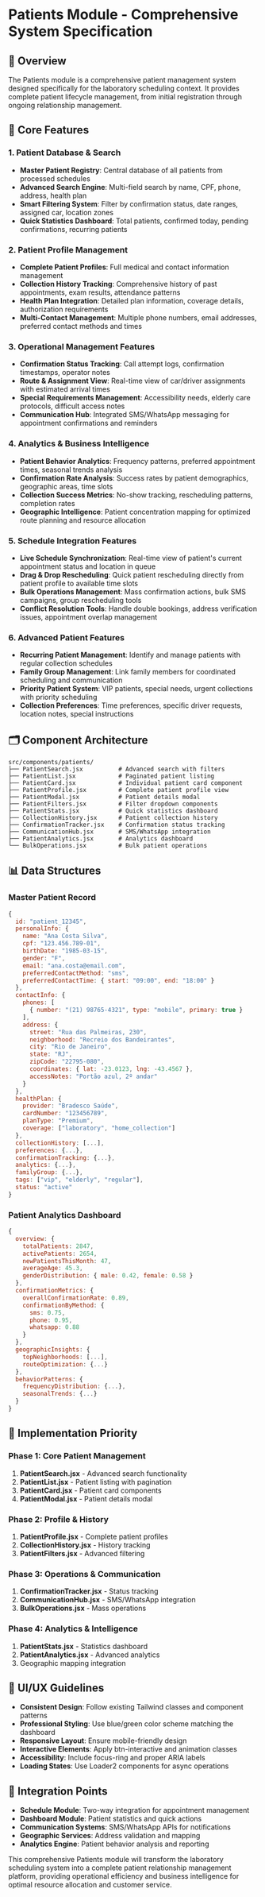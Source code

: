# Patients Module - Comprehensive System Specification

## 🧾 Overview

The Patients module is a comprehensive patient management system designed specifically for the laboratory scheduling context. It provides complete patient lifecycle management, from initial registration through ongoing relationship management.

## 🎯 Core Features

### 1. Patient Database & Search
- **Master Patient Registry**: Central database of all patients from processed schedules
- **Advanced Search Engine**: Multi-field search by name, CPF, phone, address, health plan
- **Smart Filtering System**: Filter by confirmation status, date ranges, assigned car, location zones
- **Quick Statistics Dashboard**: Total patients, confirmed today, pending confirmations, recurring patients

### 2. Patient Profile Management
- **Complete Patient Profiles**: Full medical and contact information management
- **Collection History Tracking**: Comprehensive history of past appointments, exam results, attendance patterns
- **Health Plan Integration**: Detailed plan information, coverage details, authorization requirements
- **Multi-Contact Management**: Multiple phone numbers, email addresses, preferred contact methods and times

### 3. Operational Management Features
- **Confirmation Status Tracking**: Call attempt logs, confirmation timestamps, operator notes
- **Route & Assignment View**: Real-time view of car/driver assignments with estimated arrival times
- **Special Requirements Management**: Accessibility needs, elderly care protocols, difficult access notes
- **Communication Hub**: Integrated SMS/WhatsApp messaging for appointment confirmations and reminders

### 4. Analytics & Business Intelligence
- **Patient Behavior Analytics**: Frequency patterns, preferred appointment times, seasonal trends analysis
- **Confirmation Rate Analysis**: Success rates by patient demographics, geographic areas, time slots
- **Collection Success Metrics**: No-show tracking, rescheduling patterns, completion rates
- **Geographic Intelligence**: Patient concentration mapping for optimized route planning and resource allocation

### 5. Schedule Integration Features
- **Live Schedule Synchronization**: Real-time view of patient's current appointment status and location in queue
- **Drag & Drop Rescheduling**: Quick patient rescheduling directly from patient profile to available time slots
- **Bulk Operations Management**: Mass confirmation actions, bulk SMS campaigns, group rescheduling tools
- **Conflict Resolution Tools**: Handle double bookings, address verification issues, appointment overlap management

### 6. Advanced Patient Features
- **Recurring Patient Management**: Identify and manage patients with regular collection schedules
- **Family Group Management**: Link family members for coordinated scheduling and communication
- **Priority Patient System**: VIP patients, special needs, urgent collections with priority scheduling
- **Collection Preferences**: Time preferences, specific driver requests, location notes, special instructions

## 🗂️ Component Architecture

```
src/components/patients/
├── PatientSearch.jsx          # Advanced search with filters
├── PatientList.jsx            # Paginated patient listing
├── PatientCard.jsx            # Individual patient card component
├── PatientProfile.jsx         # Complete patient profile view
├── PatientModal.jsx           # Patient details modal
├── PatientFilters.jsx         # Filter dropdown components
├── PatientStats.jsx           # Quick statistics dashboard
├── CollectionHistory.jsx      # Patient collection history
├── ConfirmationTracker.jsx    # Confirmation status tracking
├── CommunicationHub.jsx       # SMS/WhatsApp integration
├── PatientAnalytics.jsx       # Analytics dashboard
└── BulkOperations.jsx         # Bulk patient operations
```

## 📊 Data Structures

### Master Patient Record
```javascript
{
  id: "patient_12345",
  personalInfo: {
    name: "Ana Costa Silva",
    cpf: "123.456.789-01",
    birthDate: "1985-03-15",
    gender: "F",
    email: "ana.costa@email.com",
    preferredContactMethod: "sms",
    preferredContactTime: { start: "09:00", end: "18:00" }
  },
  contactInfo: {
    phones: [
      { number: "(21) 98765-4321", type: "mobile", primary: true }
    ],
    address: {
      street: "Rua das Palmeiras, 230",
      neighborhood: "Recreio dos Bandeirantes",
      city: "Rio de Janeiro",
      state: "RJ",
      zipCode: "22795-080",
      coordinates: { lat: -23.0123, lng: -43.4567 },
      accessNotes: "Portão azul, 2º andar"
    }
  },
  healthPlan: {
    provider: "Bradesco Saúde",
    cardNumber: "123456789",
    planType: "Premium",
    coverage: ["laboratory", "home_collection"]
  },
  collectionHistory: [...],
  preferences: {...},
  confirmationTracking: {...},
  analytics: {...},
  familyGroup: {...},
  tags: ["vip", "elderly", "regular"],
  status: "active"
}
```

### Patient Analytics Dashboard
```javascript
{
  overview: {
    totalPatients: 2847,
    activePatients: 2654,
    newPatientsThisMonth: 47,
    averageAge: 45.3,
    genderDistribution: { male: 0.42, female: 0.58 }
  },
  confirmationMetrics: {
    overallConfirmationRate: 0.89,
    confirmationByMethod: {
      sms: 0.75,
      phone: 0.95,
      whatsapp: 0.88
    }
  },
  geographicInsights: {
    topNeighborhoods: [...],
    routeOptimization: {...}
  },
  behaviorPatterns: {
    frequencyDistribution: {...},
    seasonalTrends: {...}
  }
}
```

## 🚀 Implementation Priority

### Phase 1: Core Patient Management
1. **PatientSearch.jsx** - Advanced search functionality
2. **PatientList.jsx** - Patient listing with pagination
3. **PatientCard.jsx** - Patient card components
4. **PatientModal.jsx** - Patient details modal

### Phase 2: Profile & History
1. **PatientProfile.jsx** - Complete patient profiles
2. **CollectionHistory.jsx** - History tracking
3. **PatientFilters.jsx** - Advanced filtering

### Phase 3: Operations & Communication
1. **ConfirmationTracker.jsx** - Status tracking
2. **CommunicationHub.jsx** - SMS/WhatsApp integration
3. **BulkOperations.jsx** - Mass operations

### Phase 4: Analytics & Intelligence
1. **PatientStats.jsx** - Statistics dashboard
2. **PatientAnalytics.jsx** - Advanced analytics
3. Geographic mapping integration

## 🎨 UI/UX Guidelines

- **Consistent Design**: Follow existing Tailwind classes and component patterns
- **Professional Styling**: Use blue/green color scheme matching the dashboard
- **Responsive Layout**: Ensure mobile-friendly design
- **Interactive Elements**: Apply btn-interactive and animation classes
- **Accessibility**: Include focus-ring and proper ARIA labels
- **Loading States**: Use Loader2 components for async operations

## 🔗 Integration Points

- **Schedule Module**: Two-way integration for appointment management
- **Dashboard Module**: Patient statistics and quick actions
- **Communication Systems**: SMS/WhatsApp APIs for notifications
- **Geographic Services**: Address validation and mapping
- **Analytics Engine**: Patient behavior analysis and reporting

This comprehensive Patients module will transform the laboratory scheduling system into a complete patient relationship management platform, providing operational efficiency and business intelligence for optimal resource allocation and customer service.